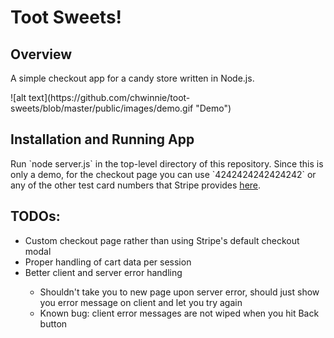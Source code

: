 <h1>Toot Sweets!</h1>

<h2>Overview</h2>
<p>A simple checkout app for a candy store written in Node.js.</p>
![alt text](https://github.com/chwinnie/toot-sweets/blob/master/public/images/demo.gif "Demo")

<h2>Installation and Running App</h2>
Run `node server.js` in the top-level directory of this repository. Since this is only a demo, for the checkout page you can use `4242424242424242` or any of the other test card numbers that Stripe provides <a target="_blank" href="https://stripe.com/docs/testing#cards">here</a>. 

<h2>TODOs:</h2>
<ul>
<li>Custom checkout page rather than using Stripe's default checkout modal</li>
<li>Proper handling of cart data per session</li>
<li>Better client and server error handling</li>
  <ul>
    <li>Shouldn't take you to new page upon server error, should just show you error message on client and let you try again</li>
    <li>Known bug: client error messages are not wiped when you hit Back button</li>
  </ul>
</ul>
